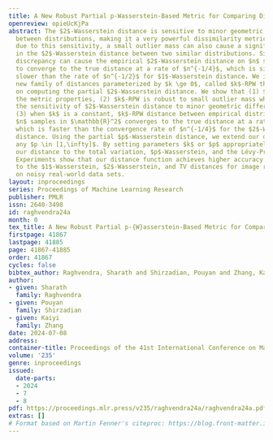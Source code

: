 ```yaml
---
title: A New Robust Partial p-Wasserstein-Based Metric for Comparing Distributions
openreview: opieUcKjPa
abstract: The $2$-Wasserstein distance is sensitive to minor geometric differences
  between distributions, making it a very powerful dissimilarity metric. However,
  due to this sensitivity, a small outlier mass can also cause a significant increase
  in the $2$-Wasserstein distance between two similar distributions. Similarly, sampling
  discrepancy can cause the empirical $2$-Wasserstein distance on $n$ samples in $\mathbb{R}^2$
  to converge to the true distance at a rate of $n^{-1/4}$, which is significantly
  slower than the rate of $n^{-1/2}$ for $1$-Wasserstein distance. We introduce a
  new family of distances parameterized by $k \ge 0$, called $k$-RPW that is based
  on computing the partial $2$-Wasserstein distance. We show that (1) $k$-RPW satisfies
  the metric properties, (2) $k$-RPW is robust to small outlier mass while retaining
  the sensitivity of $2$-Wasserstein distance to minor geometric differences, and
  (3) when $k$ is a constant, $k$-RPW distance between empirical distributions on
  $n$ samples in $\mathbb{R}^2$ converges to the true distance at a rate of $n^{-1/3}$,
  which is faster than the convergence rate of $n^{-1/4}$ for the $2$-Wasserstein
  distance. Using the partial $p$-Wasserstein distance, we extend our distance to
  any $p \in [1,\infty]$. By setting parameters $k$ or $p$ appropriately, we can reduce
  our distance to the total variation, $p$-Wasserstein, and the Lévy-Prokhorov distances.
  Experiments show that our distance function achieves higher accuracy in comparison
  to the $1$-Wasserstein, $2$-Wasserstein, and TV distances for image retrieval tasks
  on noisy real-world data sets.
layout: inproceedings
series: Proceedings of Machine Learning Research
publisher: PMLR
issn: 2640-3498
id: raghvendra24a
month: 0
tex_title: A New Robust Partial p-{W}asserstein-Based Metric for Comparing Distributions
firstpage: 41867
lastpage: 41885
page: 41867-41885
order: 41867
cycles: false
bibtex_author: Raghvendra, Sharath and Shirzadian, Pouyan and Zhang, Kaiyi
author:
- given: Sharath
  family: Raghvendra
- given: Pouyan
  family: Shirzadian
- given: Kaiyi
  family: Zhang
date: 2024-07-08
address:
container-title: Proceedings of the 41st International Conference on Machine Learning
volume: '235'
genre: inproceedings
issued:
  date-parts:
  - 2024
  - 7
  - 8
pdf: https://proceedings.mlr.press/v235/raghvendra24a/raghvendra24a.pdf
extras: []
# Format based on Martin Fenner's citeproc: https://blog.front-matter.io/posts/citeproc-yaml-for-bibliographies/
---
```

